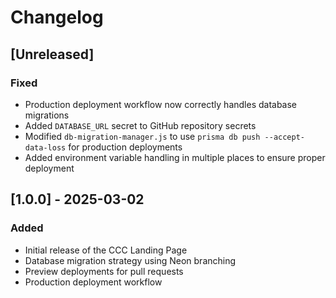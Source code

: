 # Changelog

## [Unreleased]

### Fixed
- Production deployment workflow now correctly handles database migrations
- Added `DATABASE_URL` secret to GitHub repository secrets
- Modified `db-migration-manager.js` to use `prisma db push --accept-data-loss` for production deployments
- Added environment variable handling in multiple places to ensure proper deployment

## [1.0.0] - 2025-03-02

### Added
- Initial release of the CCC Landing Page
- Database migration strategy using Neon branching
- Preview deployments for pull requests
- Production deployment workflow 